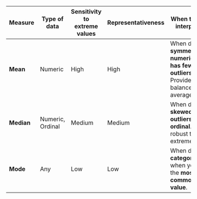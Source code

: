 
|Measure|Type of data|Sensitivity to extreme values|Representativeness|When to use for interpolation|
|---|---|---|---|---|
|**Mean**|Numeric|High|High|When data is **symmetric, numeric, and has few/no outliers**. Provides a balanced average.|
|**Median**|Numeric, Ordinal|Medium|Medium|When data is **skewed, has outliers, or is ordinal**. More robust to extremes.|
|**Mode**|Any|Low|Low|When data is **categorical** or when you want the **most common/typical value**.|

